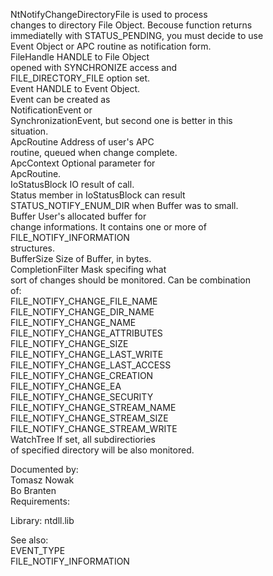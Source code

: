 NtNotifyChangeDirectoryFile is used to process \
changes to directory File Object. Becouse function returns \
immediatelly with STATUS\_PENDING, you must decide to use \
Event Object or APC routine as notification form. \
FileHandle HANDLE to File Object \
opened with SYNCHRONIZE access and \
FILE\_DIRECTORY\_FILE option set. \
Event HANDLE to Event Object. \
Event can be created as \
NotificationEvent or \
SynchronizationEvent, but second one is better in this \
situation. \
ApcRoutine Address of user's APC \
routine, queued when change complete. \
ApcContext Optional parameter for \
ApcRoutine. \
IoStatusBlock IO result of call. \
Status member in IoStatusBlock can result \
STATUS\_NOTIFY\_ENUM\_DIR when Buffer was to small. \
Buffer User's allocated buffer for \
change informations. It contains one or more of FILE\_NOTIFY\_INFORMATION \
structures. \
BufferSize Size of Buffer, in bytes. \
CompletionFilter Mask specifing what \
sort of changes should be monitored. Can be combination \
of: \
FILE\_NOTIFY\_CHANGE\_FILE\_NAME \
FILE\_NOTIFY\_CHANGE\_DIR\_NAME \
FILE\_NOTIFY\_CHANGE\_NAME \
FILE\_NOTIFY\_CHANGE\_ATTRIBUTES \
FILE\_NOTIFY\_CHANGE\_SIZE \
FILE\_NOTIFY\_CHANGE\_LAST\_WRITE \
FILE\_NOTIFY\_CHANGE\_LAST\_ACCESS \
FILE\_NOTIFY\_CHANGE\_CREATION \
FILE\_NOTIFY\_CHANGE\_EA \
FILE\_NOTIFY\_CHANGE\_SECURITY \
FILE\_NOTIFY\_CHANGE\_STREAM\_NAME \
FILE\_NOTIFY\_CHANGE\_STREAM\_SIZE \
FILE\_NOTIFY\_CHANGE\_STREAM\_WRITE \
WatchTree If set, all subdirectiories \
of specified directory will be also monitored.

Documented by: \
Tomasz Nowak \
Bo Branten \
Requirements:

Library: ntdll.lib

See also: \
EVENT\_TYPE \
FILE\_NOTIFY\_INFORMATION

